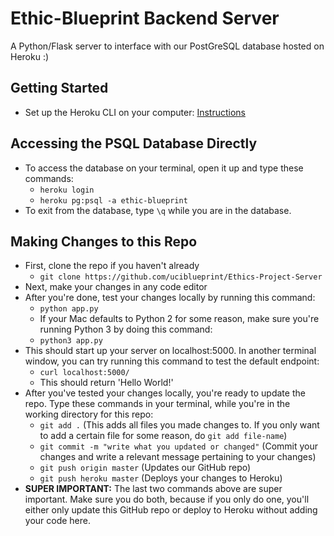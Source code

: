 # Ethic-Blueprint Backend Server
A Python/Flask server to interface with our PostGreSQL database hosted on Heroku :)
## Getting Started
- Set up the Heroku CLI on your computer: [Instructions](https://devcenter.heroku.com/categories/command-line)
## Accessing the PSQL Database Directly
- To access the database on your terminal, open it up and type these commands:
  - `heroku login`
  - `heroku pg:psql -a ethic-blueprint`
- To exit from the database, type `\q` while you are in the database.
## Making Changes to this Repo
- First, clone the repo if you haven't already
  - `git clone https://github.com/uciblueprint/Ethics-Project-Server`
- Next, make your changes in any code editor
- After you're done, test your changes locally by running this command:
  - `python app.py`
  - If your Mac defaults to Python 2 for some reason, make sure you're running Python 3 by doing this command:
  - `python3 app.py`
- This should start up your server on localhost:5000. In another terminal window, you can try running this command to test the default endpoint:
  - `curl localhost:5000/`
  - This should return 'Hello World!'
- After you've tested your changes locally, you're ready to update the repo. Type these commands in your terminal, while you're in the working directory for this repo:
  - `git add .` (This adds all files you made changes to. If you only want to add a certain file for some reason, do `git add file-name`)
  - `git commit -m "write what you updated or changed"` (Commit your changes and write a relevant message pertaining to your changes)
  - `git push origin master` (Updates our GitHub repo)
  - `git push heroku master` (Deploys your changes to Heroku)
- <b>SUPER IMPORTANT:</b> The last two commands above are super important. Make sure you do both, because if you only do one, you'll either only update this GitHub repo or deploy to Heroku without adding your code here.
